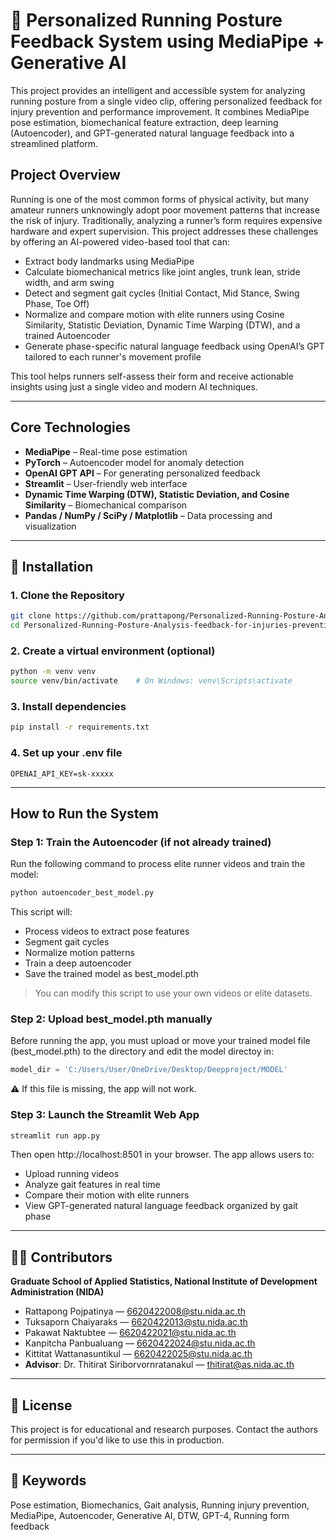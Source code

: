 
# 🏃 Personalized Running Posture Feedback System using MediaPipe + Generative AI

This project provides an intelligent and accessible system for analyzing running posture from a single video clip, offering personalized feedback for injury prevention and performance improvement. It combines MediaPipe pose estimation, biomechanical feature extraction, deep learning (Autoencoder), and GPT-generated natural language feedback into a streamlined platform.

## Project Overview

Running is one of the most common forms of physical activity, but many amateur runners unknowingly adopt poor movement patterns that increase the risk of injury. Traditionally, analyzing a runner’s form requires expensive hardware and expert supervision. This project addresses these challenges by offering an AI-powered video-based tool that can:

- Extract body landmarks using MediaPipe
- Calculate biomechanical metrics like joint angles, trunk lean, stride width, and arm swing
- Detect and segment gait cycles (Initial Contact, Mid Stance, Swing Phase, Toe Off)
- Normalize and compare motion with elite runners using Cosine Similarity, Statistic Deviation, Dynamic Time Warping (DTW), and a trained Autoencoder
- Generate phase-specific natural language feedback using OpenAI’s GPT tailored to each runner's movement profile

This tool helps runners self-assess their form and receive actionable insights using just a single video and modern AI techniques.

---

## Core Technologies

- **MediaPipe** – Real-time pose estimation
- **PyTorch** – Autoencoder model for anomaly detection
- **OpenAI GPT API** – For generating personalized feedback
- **Streamlit** – User-friendly web interface
- **Dynamic Time Warping (DTW), Statistic Deviation, and Cosine Similarity** – Biomechanical comparison
- **Pandas / NumPy / SciPy / Matplotlib** – Data processing and visualization

---

## 🔧 Installation

### 1. Clone the Repository

```bash
git clone https://github.com/prattapong/Personalized-Running-Posture-Analysis-feedback-for-injuries-prevention-using-MediaPipe.git
cd Personalized-Running-Posture-Analysis-feedback-for-injuries-prevention-using-MediaPipe
```

### 2. Create a virtual environment (optional)

```bash
python -m venv venv
source venv/bin/activate    # On Windows: venv\Scripts\activate
```

### 3. Install dependencies

```bash
pip install -r requirements.txt
```

### 4. Set up your .env file

```
OPENAI_API_KEY=sk-xxxxx
```

---

## How to Run the System

### Step 1: Train the Autoencoder (if not already trained)

Run the following command to process elite runner videos and train the model:

```bash
python autoencoder_best_model.py
```

This script will:
- Process videos to extract pose features
- Segment gait cycles
- Normalize motion patterns
- Train a deep autoencoder
- Save the trained model as best_model.pth

> You can modify this script to use your own videos or elite datasets.

### Step 2: Upload best_model.pth manually

Before running the app, you must upload or move your trained model file (best_model.pth) to the directory and edit the model directoy in:

```python
model_dir = 'C:/Users/User/OneDrive/Desktop/Deepproject/MODEL'
```
⚠️ If this file is missing, the app will not work.

### Step 3: Launch the Streamlit Web App

```bash
streamlit run app.py
```

Then open http://localhost:8501 in your browser.
The app allows users to:
- Upload running videos
- Analyze gait features in real time
- Compare their motion with elite runners
- View GPT-generated natural language feedback organized by gait phase

---

## 🧑‍💻 Contributors

**Graduate School of Applied Statistics, National Institute of Development Administration (NIDA)**
- Rattapong Pojpatinya — 6620422008@stu.nida.ac.th
- Tuksaporn Chaiyaraks — 6620422013@stu.nida.ac.th
- Pakawat Naktubtee — 6620422021@stu.nida.ac.th
- Kanpitcha Panbualuang — 6620422024@stu.nida.ac.th
- Kittitat Wattanasuntikul — 6620422025@stu.nida.ac.th
- **Advisor**: Dr. Thitirat Siriborvornratanakul — thitirat@as.nida.ac.th

---

## 📜 License

This project is for educational and research purposes. Contact the authors for permission if you'd like to use this in production.

---

## 🔑 Keywords
Pose estimation, Biomechanics, Gait analysis, Running injury prevention, MediaPipe, Autoencoder, Generative AI, DTW, GPT-4, Running form feedback
